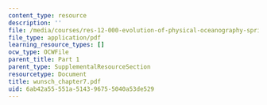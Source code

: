 ```yaml
---
content_type: resource
description: ''
file: /media/courses/res-12-000-evolution-of-physical-oceanography-spring-2007/6ab42a55551a514396755040a53de529_wunsch_chapter7.pdf
file_type: application/pdf
learning_resource_types: []
ocw_type: OCWFile
parent_title: Part 1
parent_type: SupplementalResourceSection
resourcetype: Document
title: wunsch_chapter7.pdf
uid: 6ab42a55-551a-5143-9675-5040a53de529
---
```

